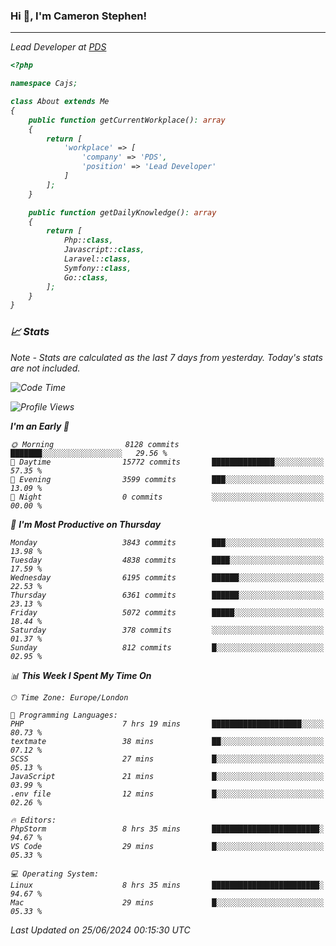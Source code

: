 ### Hi 👋, I'm Cameron Stephen!
<hr>
<p><em>Lead Developer at <a href="https://prindatasolutions.co.uk">PDS</a></p>


```php
<?php

namespace Cajs;

class About extends Me
{
    public function getCurrentWorkplace(): array
    {
        return [
            'workplace' => [
                'company' => 'PDS',
                'position' => 'Lead Developer'
            ]
        ];
    }

    public function getDailyKnowledge(): array
    {
        return [
            Php::class,
            Javascript::class,
            Laravel::class,
            Symfony::class,
            Go::class,
        ];
    }
}
```

### 📈 Stats
<p><em>Note - Stats are calculated as the last 7 days from yesterday. Today's stats are not included.</em></p>


<!--START_SECTION:waka-->
![Code Time](http://img.shields.io/badge/Code%20Time-3%2C852%20hrs%2037%20mins-blue)

![Profile Views](http://img.shields.io/badge/Profile%20Views-0-blue)

**I'm an Early 🐤** 

```text
🌞 Morning                8128 commits        ███████░░░░░░░░░░░░░░░░░░   29.56 % 
🌆 Daytime                15772 commits       ██████████████░░░░░░░░░░░   57.35 % 
🌃 Evening                3599 commits        ███░░░░░░░░░░░░░░░░░░░░░░   13.09 % 
🌙 Night                  0 commits           ░░░░░░░░░░░░░░░░░░░░░░░░░   00.00 % 
```
📅 **I'm Most Productive on Thursday** 

```text
Monday                   3843 commits        ███░░░░░░░░░░░░░░░░░░░░░░   13.98 % 
Tuesday                  4838 commits        ████░░░░░░░░░░░░░░░░░░░░░   17.59 % 
Wednesday                6195 commits        ██████░░░░░░░░░░░░░░░░░░░   22.53 % 
Thursday                 6361 commits        ██████░░░░░░░░░░░░░░░░░░░   23.13 % 
Friday                   5072 commits        █████░░░░░░░░░░░░░░░░░░░░   18.44 % 
Saturday                 378 commits         ░░░░░░░░░░░░░░░░░░░░░░░░░   01.37 % 
Sunday                   812 commits         █░░░░░░░░░░░░░░░░░░░░░░░░   02.95 % 
```


📊 **This Week I Spent My Time On** 

```text
🕑︎ Time Zone: Europe/London

💬 Programming Languages: 
PHP                      7 hrs 19 mins       ████████████████████░░░░░   80.73 % 
textmate                 38 mins             ██░░░░░░░░░░░░░░░░░░░░░░░   07.12 % 
SCSS                     27 mins             █░░░░░░░░░░░░░░░░░░░░░░░░   05.13 % 
JavaScript               21 mins             █░░░░░░░░░░░░░░░░░░░░░░░░   03.99 % 
.env file                12 mins             █░░░░░░░░░░░░░░░░░░░░░░░░   02.26 % 

🔥 Editors: 
PhpStorm                 8 hrs 35 mins       ████████████████████████░   94.67 % 
VS Code                  29 mins             █░░░░░░░░░░░░░░░░░░░░░░░░   05.33 % 

💻 Operating System: 
Linux                    8 hrs 35 mins       ████████████████████████░   94.67 % 
Mac                      29 mins             █░░░░░░░░░░░░░░░░░░░░░░░░   05.33 % 
```


 Last Updated on 25/06/2024 00:15:30 UTC
<!--END_SECTION:waka-->
